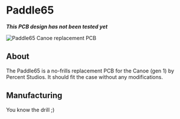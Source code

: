 # Paddle65

***This PCB design has not been tested yet***

![Paddle65 Canoe replacement PCB](https://i.imgur.com/EDC5g80.png)

## About
The Paddle65 is a no-frills replacement PCB for the Canoe (gen 1) by Percent Studios. It should fit the case without any modifications.

## Manufacturing
You know the drill ;)
